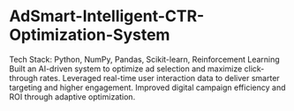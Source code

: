 # AdSmart-Intelligent-CTR-Optimization-System
Tech Stack: Python, NumPy, Pandas, Scikit-learn, Reinforcement Learning Built an AI-driven system to optimize ad selection and maximize click-through rates. Leveraged real-time user interaction data to deliver smarter targeting and higher engagement. Improved digital campaign efficiency and ROI through adaptive optimization.
